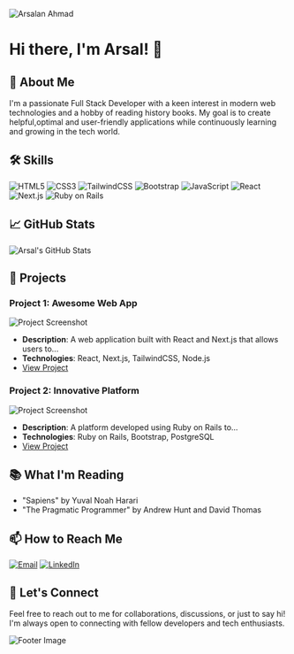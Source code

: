 ![Arsalan Ahmad](https://github.com/arsalanahmad123/arsalanahmad123/assets/102609746/92f9dba0-5263-4e73-932f-e88cfde071e1)
# Hi there, I'm Arsal! 👋

## 🌟 About Me

I'm a passionate Full Stack Developer with a keen interest in modern web technologies and a hobby of reading history books. My goal is to create helpful,optimal and user-friendly applications while continuously learning and growing in the tech world.

## 🛠 Skills

![HTML5](https://img.shields.io/badge/-HTML5-E34F26?style=flat-square&logo=html5&logoColor=white)
![CSS3](https://img.shields.io/badge/-CSS3-1572B6?style=flat-square&logo=css3)
![TailwindCSS](https://img.shields.io/badge/-TailwindCSS-38B2AC?style=flat-square&logo=tailwind-css)
![Bootstrap](https://img.shields.io/badge/-Bootstrap-7952B3?style=flat-square&logo=bootstrap)
![JavaScript](https://img.shields.io/badge/-JavaScript-F7DF1E?style=flat-square&logo=javascript&logoColor=black)
![React](https://img.shields.io/badge/-React-61DAFB?style=flat-square&logo=react)
![Next.js](https://img.shields.io/badge/-Next.js-000000?style=flat-square&logo=next-dot-js)
![Ruby on Rails](https://img.shields.io/badge/-Ruby_on_Rails-CC0000?style=flat-square&logo=ruby-on-rails&logoColor=white)

## 📈 GitHub Stats

![Arsal's GitHub Stats](https://github-readme-stats.vercel.app/api?username=arsalanahmad123&show_icons=true&theme=radical) <!-- Replace with your GitHub username -->

## 💼 Projects

### Project 1: Awesome Web App
![Project Screenshot](https://via.placeholder.com/400x200) <!-- Replace with your project screenshot -->
- **Description**: A web application built with React and Next.js that allows users to...
- **Technologies**: React, Next.js, TailwindCSS, Node.js
- [View Project](https://github.com/yourusername/yourproject)

### Project 2: Innovative Platform
![Project Screenshot](https://via.placeholder.com/400x200) <!-- Replace with your project screenshot -->
- **Description**: A platform developed using Ruby on Rails to...
- **Technologies**: Ruby on Rails, Bootstrap, PostgreSQL
- [View Project](https://github.com/yourusername/yourproject)

## 📚 What I'm Reading

- "Sapiens" by Yuval Noah Harari
- "The Pragmatic Programmer" by Andrew Hunt and David Thomas

## 📫 How to Reach Me

[![Email](https://img.shields.io/badge/-Email-D14836?style=flat-square&logo=gmail&logoColor=white)](mailto:thepeacedevelopers@gmail.com)
[![LinkedIn](https://img.shields.io/badge/-LinkedIn-0077B5?style=flat-square&logo=linkedin&logoColor=white)](www.linkedin.com/in/arsalan-ahmad-934247255)

## 💬 Let's Connect

Feel free to reach out to me for collaborations, discussions, or just to say hi! I'm always open to connecting with fellow developers and tech enthusiasts.

![Footer Image](https://via.placeholder.com/800x100) <!-- Replace with your own footer image if desired -->

